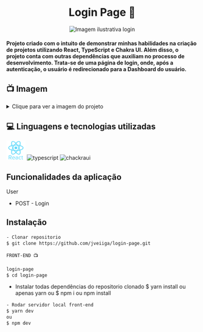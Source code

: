 <h1 align="center">Login Page 🎈</h1>
<p align="center">
  <img alt="Imagem ilustrativa login" src="https://img.freepik.com/icones-gratis/cadastro_318-350890.jpg" width="400" height="450"/>
</p>
<h4>Projeto criado com o intuito de demonstrar minhas habilidades na criação de projetos utilizando React, TypeScript e Chakra UI. Além disso, o projeto conta com outras dependências que auxiliam no processo de desenvolvimento. Trata-se de uma página de login, onde, após a autenticação, o usuário é redirecionado para a Dashboard do usuário.</h4>

## 📺 Imagem

<details>
  
<summary>Clique para ver a imagem do projeto</summary>
  
![Printscreen](https://github.com/community/community/assets/57195630/61b4158c-90c8-4ef8-8364-53f0e970aeb3)


</details> 

## 💻 Linguagens e tecnologias utilizadas
<p align="left"> 
<img src="https://raw.githubusercontent.com/devicons/devicon/master/icons/react/react-original-wordmark.svg" alt="react" width="50" height="50" max-width="100%">
<img src="https://seanbarry.dev/media/typescript_logo.png" alt="typescript" width="40" height="45" max-width="100%">
<img src="https://archive.org/download/github.com-chakra-ui-chakra-ui_-_2020-02-13_17-20-29/cover.jpg" alt="chackraui" width="50" height="45" max-width="100%">

## Funcionalidades da aplicação
  User
  - POST - Login

## Instalação

    - Clonar repositorio
    $ git clone https://github.com/jveiiga/login-page.git

    FRONT-END 📺

    login-page
    $ cd login-page

   - Instalar todas dependências do repositorio clonado
    $ yarn install ou apenas yarn
    ou
    $ npm i ou npm install

    - Rodar servidor local front-end
    $ yarn dev
    ou
    $ npm dev
    
